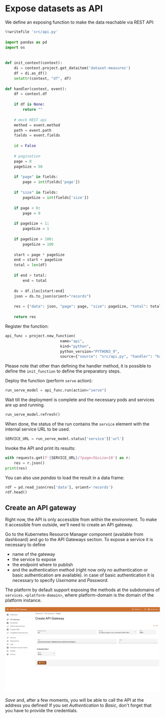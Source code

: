 # Expose datasets as API

We define an exposing function to make the data reachable via REST API:
``` python
%%writefile 'src/api.py'

import pandas as pd
import os


def init_context(context):
    di = context.project.get_dataitem('dataset-measures')
    df = di.as_df()
    setattr(context, "df", df)

def handler(context, event):
    df = context.df
    
    if df is None:
        return ""

    # mock REST api
    method = event.method
    path = event.path
    fields = event.fields

    id = False

    # pagination
    page = 0
    pageSize = 50

    if "page" in fields:
        page = int(fields['page'])

    if "size" in fields:
        pageSize = int(fields['size'])

    if page < 0:
        page = 0

    if pageSize < 1:
        pageSize = 1

    if pageSize > 100:
        pageSize = 100

    start = page * pageSize
    end = start + pageSize
    total = len(df)

    if end > total:
        end = total

    ds = df.iloc[start:end]
    json = ds.to_json(orient="records")

    res = {"data": json, "page": page, "size": pageSize, "total": total}

    return res
```

Register the function:
``` python
api_func = project.new_function(
                         name="api",
                         kind="python",
                         python_version="PYTHON3_9",
                         source={"source": "src/api.py", "handler": "handler", "init_function": "init_context"})
```

Please note that other than defining the handler method, it is possible to define the ``init_function`` to define the preparatory steps.


Deploy the function (perform ``serve`` action):
``` python
run_serve_model = api_func.run(action="serve")
```

Wait till the deployment is complete and the necessary pods and services are up and running.
``` python
run_serve_model.refresh()
```

When done, the status of the run contains the ``service`` element with the internal service URL to be used.

``` python
SERVICE_URL = run_serve_model.status['service']['url']
```


Invoke the API and print its results:
``` python
with requests.get(f'{SERVICE_URL}/?page=5&size=10') as r:
    res = r.json()
print(res)
```

You can also use *pandas* to load the result in a data frame:
``` python
rdf = pd.read_json(res['data'], orient='records')
rdf.head()
```

## Create an API gateway

Right now, the API is only accessible from within the environment. To make it accessible from outside, we'll need to create an API gateway.

Go to the Kubernetes Resource Manager component (available from dashboard) and go to the API Gateways section. To expose a service it is necessary to define

- name of the gateway
- the service to expose
- the endpoint where to publish
- and the authentication method (right now only no authentication or basic authentication are available). in case of basic authentication it is necessary to specify  *Username* and *Password*.

The platform by default support exposing the methods at the subdomains of ``services.<platform-domain>``, where platform-domain is the domain of the platform instance. 

![KRM APIGW image](../../images/scenario-etl/apigw-krm.png)

*Save* and, after a few moments, you will be able to call the API at the address you defined! If you set *Authentication* to *Basic*, don't forget that you have to provide the credentials.